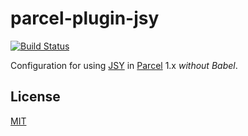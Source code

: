 # parcel-plugin-jsy
[![Build Status](https://travis-ci.org/jsy-lang/parcel-plugin-jsy.svg?branch=master)](https://travis-ci.org/jsy-lang/parcel-plugin-jsy)

Configuration for using [JSY](https://github.com/jsy-lang/jsy-lang-docs#readme) in [Parcel](https://parceljs.org) 1.x *without Babel*.

## License

[MIT](LICENSE)
